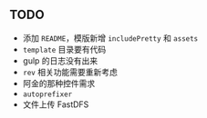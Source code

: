 
## TODO

* 添加 `README`，模版新增 `includePretty` 和 `assets`
* `template` 目录要有代码
* gulp 的日志没有出来
* `rev` 相关功能需要重新考虑
* 阿金的那种控件需求
* `autoprefixer`
* 文件上传 FastDFS